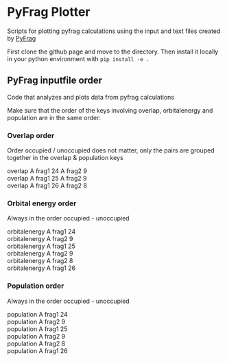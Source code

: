 # PyFrag Plotter

Scripts for plotting pyfrag calculations using the input and text files created by [PyFrag](https://pyfragdocument.readthedocs.io/en/latest/install.html)

First clone the github page and move to the directory. Then install it locally in your python environment with
``pip install -e .``

## PyFrag inputfile order

Code that analyzes and plots data from pyfrag calculations

Make sure that the order of the keys involving overlap, orbitalenergy and population are in the same order:

### Overlap order

Order occupied / unoccupied does not matter, only the pairs are grouped together in the overlap & population keys

overlap A frag1 24 A frag2 9  
overlap A frag1 25 A frag2 9  
overlap A frag1 26 A frag2 8  

### Orbital energy order

Always in the order occupied - unoccupied

orbitalenergy A frag1 24  
orbitalenergy A frag2 9  
orbitalenergy A frag1 25  
orbitalenergy A frag2 9  
orbitalenergy A frag2 8  
orbitalenergy A frag1 26  

### Population order

Always in the order occupied - unoccupied

population A frag1 24  
population A frag2 9  
population A frag1 25  
population A frag2 9  
population A frag2 8  
population A frag1 26  
